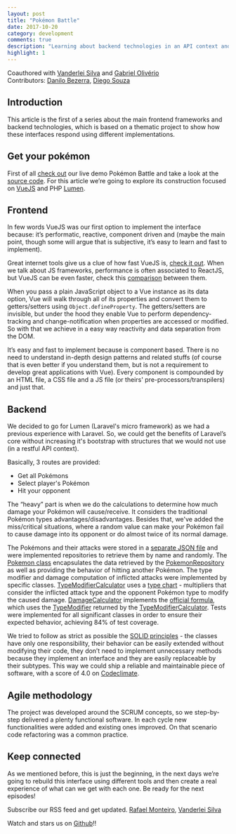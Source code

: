 ```yaml
---
layout: post
title: "Pokémon Battle"
date: 2017-10-20
category: development
comments: true
description: "Learning about backend technologies in an API context and JS frontend with Pokémon"
highlight: 1
---
```


Coauthored with [Vanderlei Silva](http://vanderleisilva.github.io/) and [Gabriel Olivério](http://broncodev.com/)  
Contributors: [Danilo Bezerra](https://www.linkedin.com/in/danilo-bezerra/), [Diego Souza](http://diegosouza.github.io/)  

## Introduction
This article is the first of a series about the main frontend frameworks and backend technologies, which is based on a thematic project to show how these interfaces respond using different implementations.

## Get your pokémon
First of all [check out](https://pokemon-battle-vue.herokuapp.com/) our live demo Pokémon Battle and take a look at the [source code](https://github.com/vanderleisilva/pokemon-battle).
For this article we’re going to explore its construction focused on [VueJS](https://vuejs.org) and PHP [Lumen](https://lumen.laravel.com).

## Frontend
In few words VueJS was our first option to implement the interface because: it’s performatic, reactive, component driven and (maybe the main point, though some will argue that is subjective, it’s easy to learn and fast to implement).

Great internet tools give us a clue of how fast VueJS is, [check it out](https://rawgit.com/krausest/js-framework-benchmark/master/webdriver-ts/table.html). When we talk about JS frameworks, performance is often associated to ReactJS, but VueJS can be even faster, check this [comparison](https://medium.com/js-dojo/react-or-vue-which-javascript-ui-library-should-you-be-using-543a383608d) between them.

When you pass a plain JavaScript object to a Vue instance as its data option, Vue will walk through all of its properties and convert them to getters/setters using `Object.defineProperty`. The getters/setters are invisible, but under the hood they enable Vue to perform dependency-tracking and change-notification when properties are accessed or modified. So with that we achieve in a easy way reactivity and data separation from the DOM.

It’s easy and fast to implement because is component based. There is no need to understand in-depth design patterns and related stuffs (of course that is even better if you understand them, but is not a requirement to develop great applications with Vue). Every component is compounded by an HTML file, a CSS file and a JS file (or theirs' pre-processors/transpilers) and just that. 

## Backend
We decided to go for Lumen (Laravel's micro framework) as we had a previous experience with Laravel. So, we could get the benefits of Laravel’s core without increasing it's bootstrap with structures that we would not use (in a restful API context).

Basically, 3 routes are provided: 

- Get all Pokémons
- Select player's Pokémon
- Hit your opponent

The “heavy” part is when we do the calculations to determine how much damage your Pokémon will cause/receive. It considers the traditional Pokémon types advantages/disadvantages. Besides that, we've added the miss/critical situations, where a random value can make your Pokémon fail to cause damage into its opponent or do almost twice of its normal damage.

The Pokémons and their attacks were stored in a [separate JSON file](https://github.com/rafaelmonteiro/pokemon-battle-lumen/blob/master/storage/app/pokemons.json) and were implemented repositories to retrieve them by name and randomly. The [Pokemon class](https://github.com/rafaelmonteiro/pokemon-battle-lumen/blob/master/app/Pokemon.php) encapsulates the data retrieved by the [PokemonRepository](https://github.com/rafaelmonteiro/pokemon-battle-lumen/blob/master/app/Repositories/PokemonRepository.php) as well as providing the behavior of hitting another Pokémon. The type modifier and damage computation of inflicted attacks were implemented by specific classes. [TypeModifierCalculator](https://github.com/rafaelmonteiro/pokemon-battle-lumen/blob/master/app/TypeModifierCalculator.php) uses a [type chart](https://bulbapedia.bulbagarden.net/wiki/Type/Type_chart) - multipliers that consider the inflicted attack type and the opponent Pokémon type to modify the caused damage. [DamageCalculator](https://github.com/rafaelmonteiro/pokemon-battle-lumen/blob/master/app/DamageCalculator.php) implements the [official formula](https://bulbapedia.bulbagarden.net/wiki/Damage), which uses the [TypeModifier](https://github.com/rafaelmonteiro/pokemon-battle-lumen/blob/master/app/TypeModifier.php) returned by the [TypeModifierCalculator](https://github.com/rafaelmonteiro/pokemon-battle-lumen/blob/master/app/TypeModifierCalculator.php). Tests were implemented for all significant classes in order to ensure their expected behavior, achieving 84% of test coverage.

We tried to follow as strict as possible the [SOLID principles](https://en.wikipedia.org/wiki/SOLID_(object-oriented_design)) - the classes have only one responsibility, their behavior can be easily extended without modifying their code, they don’t need to implement unnecessary methods because they implement an interface and they are easily replaceable by their subtypes. This way we could ship a reliable and maintainable piece of software, with a score of 4.0 on [Codeclimate](https://codeclimate.com/github/rafaelmonteiro/pokemon-battle-lumen).

## Agile methodology
The project was developed around the SCRUM concepts, so we step-by-step delivered a plenty functional software. In each cycle new functionalities were added and existing ones improved. On that scenario code refactoring was a common practice. 

## Keep connected
As we mentioned before, this is just the beginning, in the next days we’re going to rebuild this interface using different tools and then create a real experience of what can we get with each one. Be ready for the next episodes!

Subscribe our RSS feed and get updated.
[Rafael Monteiro](http://rafaelmonteiro.github.io/feed.xml), [Vanderlei Silva](http://vanderleisilva.github.io/blog/atom.xml)

Watch and stars us on [Github](https://github.com/vanderleisilva/pokemon-battle)!!
